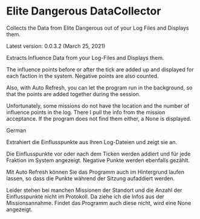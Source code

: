 # Elite Dangerous DataCollector
Collects the Data from Elite Dangerous out of your Log Files and Displays them.

Latest version: 0.0.3.2 (March 25, 2021)

Extracts Influence Data from your Log-Files and Displays them.

The influence points before or after the tick are added up and displayed for each faction in the system.
Negative points are also counted.

Also, with Auto Refresh, you can let the program run in the background, so that the points are added together during the session.

Unfortunately, some missions do not have the location and the number of influence points in the log. 
There I pull the info from the mission acceptance.
If the program does not find them either, a None is displayed.



German

Extrahiert die Einflusspunkte aus Ihren Log-Dateien und zeigt sie an.

Die Einflusspunkte vor oder nach dem Ticken werden addiert und für jede Fraktion im System angezeigt.
Negative Punkte werden ebenfalls gezählt.

Mit Auto Refresh können Sie das Programm auch im Hintergrund laufen lassen, so dass die Punkte während der Sitzung aufaddiert werden.

Leider stehen bei manchen Missionen der Standort und die Anzahl der Einflusspunkte nicht im Protokoll. 
Da ziehe ich die Infos aus der Missionsannahme.
Findet das Programm auch diese nicht, wird eine None angezeigt.
